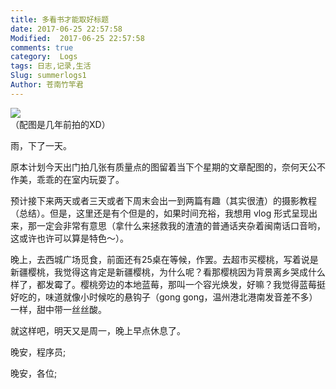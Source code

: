 ```yaml
---
title: 多看书才能取好标题
date: 2017-06-25 22:57:58
Modified:  2017-06-25 22:57:58
comments: true
category:  Logs
tags: 日志,记录,生活
Slug: summerlogs1
Author: 苍南竹竿君
---
```

![](http://wx4.sinaimg.cn/mw690/ad108d28gy1fgxsb9uwepj21kw11x1l3.jpg)  
（配图是几年前拍的XD）  

雨，下了一天。  

原本计划今天出门拍几张有质量点的图留着当下个星期的文章配图的，奈何天公不作美，乖乖的在室内玩耍了。  

预计接下来两天或者三天或者下周末会出一到两篇有趣（其实很渣）的摄影教程（总结）。但是，这里还是有个但是的，如果时间充裕，我想用 vlog 形式呈现出来，那一定会非常有意思（拿什么来拯救我的渣渣的普通话夹杂着闽南话口音哟，这或许也许可以算是特色～）。<!--more-->   

晚上，去西城广场觅食，前面还有25桌在等候，作罢。去超市买樱桃，写着说是新疆樱桃，我觉得这肯定是新疆樱桃，为什么呢？看那樱桃因为背景离乡哭成什么样了，都发霉了。樱桃旁边的本地蓝莓，那叫一个容光焕发，好嘛？我觉得蓝莓挺好吃的，味道就像小时候吃的悬钩子（gong gong，温州港北港南发音差不多）一样，甜中带一丝丝酸。  

就这样吧，明天又是周一，晚上早点休息了。  

晚安，程序员;  

晚安，各位;